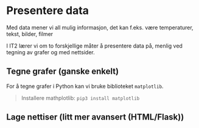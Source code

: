 # Presentere data

Med data mener vi all mulig informasjon, det kan f.eks. være temperaturer, tekst, bilder, filmer

I IT2 lærer vi om to forskjellige måter å presentere data på, menlig ved tegning av grafer og med nettsider. 

## Tegne grafer (ganske enkelt)

For å tegne grafer i Python kan vi bruke biblioteket `matplotlib`.

> Installere mathplotlib: `pip3 install matplotlib`

## Lage nettiser (litt mer avansert (HTML/Flask))
